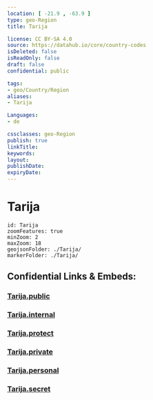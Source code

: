 ```yaml
---
location: [ -21.9 , -63.9 ] 
type: geo-Region
title: Tarija

license: CC BY-SA 4.0
source: https://datahub.io/core/country-codes
isDeleted: false
isReadOnly: false
draft: false
confidential: public

tags:
- geo/Country/Region
aliases:
- Tarija

Languages:
- de

cssclasses: geo-Region
publish: true
linkTitle: 
keywords: 
layout: 
publishDate: 
expiryDate: 
---
```


# Tarija

```leaflet
id: Tarija
zoomFeatures: true 
minZoom: 2 
maxZoom: 18
geojsonFolder: ./Tarija/
markerFolder: ./Tarija/
```


## Confidential Links & Embeds: 

### [Tarija.public](/_public/\Earth\Continent\America~South\Bolivia\departments~BoliviaTarija.public.md) 

### [Tarija.internal](/_internal/\Earth\Continent\America~South\Bolivia\departments~BoliviaTarija.internal.md) 

### [Tarija.protect](/_protect/\Earth\Continent\America~South\Bolivia\departments~BoliviaTarija.protect.md) 

### [Tarija.private](/_private/\Earth\Continent\America~South\Bolivia\departments~BoliviaTarija.private.md) 

### [Tarija.personal](/_personal/\Earth\Continent\America~South\Bolivia\departments~BoliviaTarija.personal.md) 

### [Tarija.secret](/_secret/\Earth\Continent\America~South\Bolivia\departments~BoliviaTarija.secret.md)

